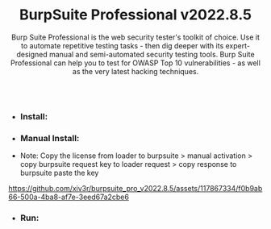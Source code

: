 ## <h1 align="center"> BurpSuite Professional v2022.8.5 </h1>
<p align="center"> Burp Suite Professional is the web security tester's toolkit of choice. Use it to automate repetitive testing tasks - then dig deeper with its expert-designed manual and semi-automated security testing tools. Burp Suite Professional can help you to test for OWASP Top 10 vulnerabilities - as well as the very latest hacking techniques.
</p>

<br></br>
                                           
- ### Install:

     


- ### Manual Install:

      
- Note: Copy the license from loader to burpsuite > manual activation > copy burpsuite request key to loader request >  copy response to burpsuite paste the key
     
https://github.com/xiv3r/burpsuite_pro_v2022.8.5/assets/117867334/f0b9ab66-500a-4ba8-af7e-3eed67a2cbe6

- ### Run:

     
